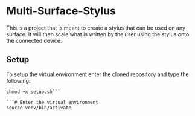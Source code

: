 # Multi-Surface-Stylus

This is a project that is meant to create a stylus that can be used on any surface.
It will then scale what is written by the user using the stylus onto the connected device.

## Setup

To setup the virtual environment enter the cloned repository and type the following:

````# Make the setup file executable
chmod +x setup.sh```

```# Enter the virtual environment
source venv/bin/activate
````
